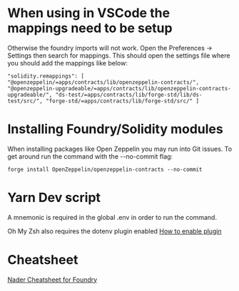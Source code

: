 # When using in VSCode the mappings need to be setup

Otherwise the foundry imports will not work. Open the Preferences -> Settings then search for mappings. This should open
the settings file where you should add the mappings like below:

`"solidity.remappings": [ "@openzeppelin/=apps/contracts/lib/openzeppelin-contracts/", "@openzeppelin-upgradeable/=apps/contracts/lib/openzeppelin-contracts-upgradeable/", "ds-test/=apps/contracts/lib/forge-std/lib/ds-test/src/", "forge-std/=apps/contracts/lib/forge-std/src/" ]`

# Installing Foundry/Solidity modules

When installing packages like Open Zeppelin you may run into Git issues. To get around run the command with the
--no-commit flag:

`forge install OpenZeppelin/openzeppelin-contracts --no-commit`

# Yarn Dev script

A mnemonic is required in the global .env in order to run the command.

Oh My Zsh also requires the dotenv plugin enabled
[How to enable plugin](https://kjune.com/2022/05/oh-my-zsh-dotenv-plugin/)

# Cheatsheet

[Nader Cheatsheet for Foundry](https://github.com/dabit3/foundry-cheatsheet)
